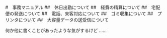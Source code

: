 #　事務マニュアル
##　休日出勤について
##　経費の精算について
##　宅配便の発送について
##　電話、来客対応について
##　ゴミ収集について
##　プリンタについて
##　大容量データの送受信について

何か他に書くことがあったような気がするけど
......